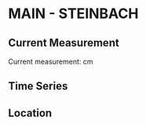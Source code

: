 # MAIN - STEINBACH

## Current Measurement

Current measurement: <Value topic="rivers/pegel-online/MAIN/STEINBACH/measurementValue"/> cm

## Time Series

<TimeSeries topic="rivers/pegel-online/MAIN/STEINBACH/measurementValue" period="week" />

## Location

<WorldMap>
  <Marker lat="50.01105038351969" lon="9.60208104749536" labelTopic="rivers/pegel-online/MAIN/STEINBACH" />
</WorldMap>
